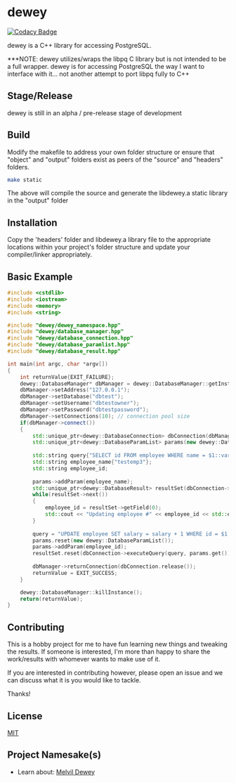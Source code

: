 # dewey
[![Codacy Badge](https://app.codacy.com/project/badge/Grade/c8e416ba58f7493d851d902f3fc08396)](https://www.codacy.com/manual/joseph.adomatis/dewey?utm_source=github.com&amp;utm_medium=referral&amp;utm_content=DynasticSponge/dewey&amp;utm_campaign=Badge_Grade)

dewey is a C++ library for accessing PostgreSQL.

***NOTE:  dewey utilizes/wraps the libpq C library but is not intended to be a full wrapper.
dewey is for accessing PostgreSQL the way I want to interface with it... not another attempt to port libpq fully to C++

## Stage/Release

dewey is still in an alpha / pre-release stage of development

## Build

Modify the makefile to address your own folder structure or ensure that "object" and "output" folders exist as peers of the "source" and "headers" folders.

```bash
make static
```
The above will compile the source and generate the libdewey.a static library in the "output" folder

## Installation

Copy the 'headers' folder and libdewey.a library file to the appropriate locations within your project's folder structure and update your compiler/linker appropriately.

## Basic Example

```c++
#include <cstdlib>
#include <iostream>
#include <memory>
#include <string>

#include "dewey/dewey_namespace.hpp"
#include "dewey/database_manager.hpp"
#include "dewey/database_connection.hpp"
#include "dewey/database_paramlist.hpp"
#include "dewey/database_result.hpp"

int main(int argc, char *argv[])
{
    int returnValue{EXIT_FAILURE};
    dewey::DatabaseManager* dbManager = dewey::DatabaseManager::getInstance();
    dbManager->setAddress("127.0.0.1");
    dbManager->setDatabase("dbtest");
    dbManager->setUsername("dbtestowner");
    dbManager->setPassword("dbtestpassword");
    dbManager->setConnections(10); // connection pool size
    if(dbManager->connect())
    {
        std::unique_ptr<dewey::DatabaseConnection> dbConnection(dbManager->getConnection());
        std::unique_ptr<dewey::DatabaseParamList> params(new dewey::DatabaseParamList());
        
        std::string query{"SELECT id FROM employee WHERE name = $1::varchar"};
        std::string employee_name{"testemp3"};
        std::string employee_id;
        
        params->addParam(employee_name);       
        std::unique_ptr<dewey::DatabaseResult> resultSet(dbConnection->executeQuery(query, params.get()));
        while(resultSet->next())
        {
            employee_id = resultSet->getField(0);
            std::cout << "Updating employee #" << employee_id << std::endl;
        }
        
        query = "UPDATE employee SET salary = salary + 1 WHERE id = $1::uuid";
        params.reset(new dewey::DatabaseParamList());
        params->addParam(employee_id);
        resultSet.reset(dbConnection->executeQuery(query, params.get()));
        
        dbManager->returnConnection(dbConnection.release());
        returnValue = EXIT_SUCCESS;
    }

    dewey::DatabaseManager::killInstance();
    return(returnValue);
}
```

## Contributing

This is a hobby project for me to have fun learning new things and tweaking the results.  If someone is interested, I'm more than happy to share the work/results with whomever wants to make use of it.

If you are interested in contributing however, please open an issue and we can discuss what it is you would like to tackle.  

Thanks!

## License
[MIT](https://choosealicense.com/licenses/mit/)

## Project Namesake(s)
-   Learn about: [Melvil Dewey](https://en.wikipedia.org/wiki/Melvil_Dewey)